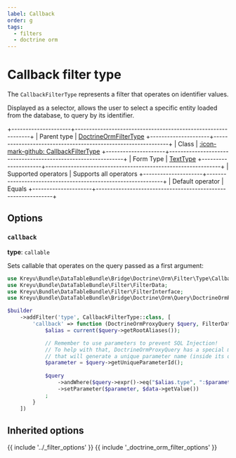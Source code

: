 ```yaml
---
label: Callback
order: g
tags:
  - filters
  - doctrine orm
---
```


# Callback filter type

The `CallbackFilterType` represents a filter that operates on identifier values.

Displayed as a selector, allows the user to select a specific entity loaded from the database, to query by its identifier.

+---------------------+--------------------------------------------------------------+
| Parent type         | [DoctrineOrmFilterType](doctrine-orm.md)
+---------------------+--------------------------------------------------------------+
| Class               | [:icon-mark-github: CallbackFilterType](https://github.com/Kreyu/data-table-bundle/blob/main/src/Filter/Type/CallbackFilterType.php)
+---------------------+--------------------------------------------------------------+
| Form Type           | [TextType](https://symfony.com/doc/current/reference/forms/types/text.html)
+---------------------+--------------------------------------------------------------+
| Supported operators | Supports all operators
+---------------------+--------------------------------------------------------------+
| Default operator    | Equals
+---------------------+--------------------------------------------------------------+

## Options

### `callback`

**type**: `callable`

Sets callable that operates on the query passed as a first argument:

```php #
use Kreyu\Bundle\DataTableBundle\Bridge\Doctrine\Orm\Filter\Type\CallbackFilterType;
use Kreyu\Bundle\DataTableBundle\Filter\FilterData;
use Kreyu\Bundle\DataTableBundle\Filter\FilterInterface;
use Kreyu\Bundle\DataTableBundle\Bridge\Doctrine\Orm\Query\DoctrineOrmProxyQuery;

$builder
    ->addFilter('type', CallbackFilterType::class, [
        'callback' => function (DoctrineOrmProxyQuery $query, FilterData $data, FilterInterface $filter): void {
            $alias = current($query->getRootAliases());

            // Remember to use parameters to prevent SQL Injection!
            // To help with that, DoctrineOrmProxyQuery has a special method "getUniqueParameterId",
            // that will generate a unique parameter name (inside its query context), handy!
            $parameter = $query->getUniqueParameterId(); 
            
            $query
                ->andWhere($query->expr()->eq("$alias.type", ":$parameter"))
                ->setParameter($parameter, $data->getValue())
            ;
        } 
    ])
```

## Inherited options

{{ include '../_filter_options' }}
{{ include '_doctrine_orm_filter_options' }}
